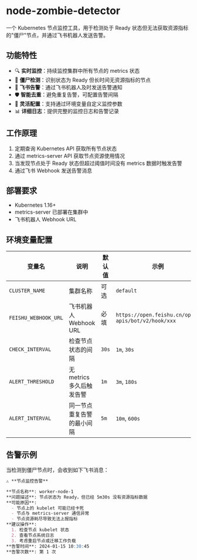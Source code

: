 # node-zombie-detector

一个 Kubernetes 节点监控工具，用于检测处于 Ready 状态但无法获取资源指标的"僵尸"节点，并通过飞书机器人发送告警。

## 功能特性

- 🔍 **实时监控**：持续监控集群中所有节点的 metrics 状态
- 🧟 **僵尸检测**：识别状态为 Ready 但长时间无资源指标的节点
- 📢 **飞书告警**：通过飞书机器人及时发送告警通知
- 🛡️ **智能去重**：避免重复告警，可配置告警间隔
- 🔧 **灵活配置**：支持通过环境变量自定义监控参数
- 📊 **详细日志**：提供完整的监控日志和告警记录

## 工作原理

1. 定期查询 Kubernetes API 获取所有节点状态
2. 通过 metrics-server API 获取节点资源使用情况
3. 当发现节点处于 Ready 状态但超过阈值时间没有 metrics 数据时触发告警
4. 通过飞书 Webhook 发送告警消息

## 部署要求

- Kubernetes 1.16+
- metrics-server 已部署在集群中
- 飞书机器人 Webhook URL

## 环境变量配置

| 变量名 | 说明 | 默认值 | 示例 |
|--------|------|--------|------|
| `CLUSTER_NAME` | 集群名称 | 可选 | `default` |
| `FEISHU_WEBHOOK_URL` | 飞书机器人 Webhook URL | 必填 | `https://open.feishu.cn/open-apis/bot/v2/hook/xxx` |
| `CHECK_INTERVAL` | 检查节点状态的间隔 | `30s` | `1m`, `30s` |
| `ALERT_THRESHOLD` | 无 metrics 多久后触发告警 | `1m` | `3m`, `180s` |
| `ALERT_INTERVAL` | 同一节点重复告警的最小间隔 | `5m` | `10m`, `600s` |

## 告警示例

当检测到僵尸节点时，会收到如下飞书消息：

```markdown
⚠️ **节点监控告警**

**节点名称**: worker-node-1
**问题描述**: 节点状态为 Ready，但已经 5m30s 没有资源指标数据
**可能原因**: 
  - 节点上的 kubelet 可能已经卡死
  - 节点与 metrics-server 通信异常
  - 节点资源耗尽导致无法上报指标
**建议操作**: 
  1. 检查节点 kubelet 状态
  2. 查看节点系统日志
  3. 考虑重启节点或迁移工作负载
**告警时间**: 2024-01-15 10:30:45
**告警次数**: 第 1 次
```
